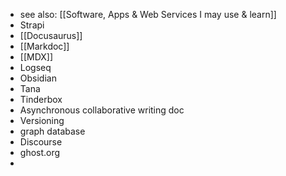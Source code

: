 - see also: [[Software, Apps & Web Services I may use & learn]]
- Strapi
- [[Docusaurus]]
- [[Markdoc]]
- [[MDX]]
- Logseq
- Obsidian
- Tana
- Tinderbox
- Asynchronous collaborative writing doc
- Versioning
- graph database
- Discourse
- ghost.org
-